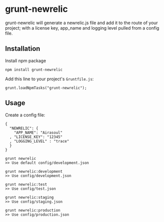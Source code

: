 grunt-newrelic
==============

grunt-newrelic will generate a newrelic.js file and add it to the route of your project;
with a license key, app_name and logging level pulled from a config file.


## Installation

Install npm package

    npm install grunt-newrelic

Add this line to your project's `Gruntfile.js`:

    grunt.loadNpmTasks("grunt-newrelic");


## Usage

Create a config file:

````
{
  "NEWRELIC": {
    "APP_NAME": "Airasoul"
  , "LICENSE_KEY": "12345"
  , "LOGGING_LEVEL" : "trace"
  }
}
````

````
grunt newrelic
>> Use default config/development.json

grunt newrelic:development
>> Use config/development.json

grunt newrelic:test
>> Use config/test.json

grunt newrelic:staging
>> Use config/staging.json

grunt newrelic:production
>> Use config/production.json
````

